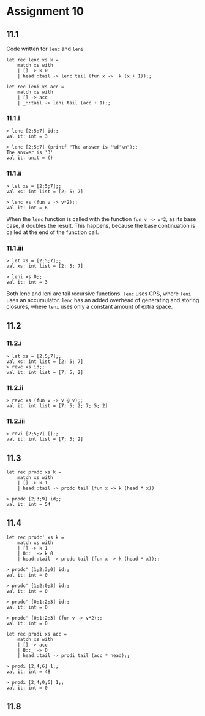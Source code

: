 # Assignment 10

## 11.1

Code written for `lenc` and `leni`

```{}
let rec lenc xs k =
    match xs with
    | [] -> k 0
    | head::tail -> lenc tail (fun x ->  k (x + 1));;

let rec leni xs acc = 
    match xs with
    | [] -> acc
    | _::tail -> leni tail (acc + 1);;
```

### 11.1.i

```{}
> lenc [2;5;7] id;;
val it: int = 3

> lenc [2;5;7] (printf "The answer is '%d'\n");;
The answer is '3'
val it: unit = ()
```

### 11.1.ii

```{}
> let xs = [2;5;7];;
val xs: int list = [2; 5; 7]

> lenc xs (fun v -> v*2);;
val it: int = 6
```

When the `lenc` function is called with the function `fun v -> v*2`, as its base case, it doubles the result.
This happens, because the base continuation is called at the end of the function call.

### 11.1.iii

```{}
> let xs = [2;5;7];;
val xs: int list = [2; 5; 7]

> leni xs 0;;
val it: int = 3
```

Both lenc and leni are tail recursive functions.
`lenc` uses CPS, where `leni` uses an accumulator.
`lenc` has an added overhead of generating and storing closures, where `leni` uses only a constant amount of extra space.

## 11.2

### 11.2.i

```{}
> let xs = [2;5;7];;
val xs: int list = [2; 5; 7]
> revc xs id;;
val it: int list = [7; 5; 2]
```

### 11.2.ii

```{}
> revc xs (fun v -> v @ v);;
val it: int list = [7; 5; 2; 7; 5; 2]
```

### 11.2.iii

```{}
> revi [2;5;7] [];;
val it: int list = [7; 5; 2]
```

## 11.3

```{}
let rec prodc xs k =
    match xs with
    | [] -> k 1
    | head::tail -> prodc tail (fun x -> k (head * x))
```

```{}
> prodc [2;3;9] id;;
val it: int = 54
```

## 11.4

```{}
let rec prodc' xs k =
    match xs with
    | [] -> k 1
    | 0::_ -> k 0
    | head::tail -> prodc tail (fun x -> k (head * x));;
```

```{}
> prodc' [1;2;3;0] id;;
val it: int = 0

> prodc' [1;2;0;3] id;;
val it: int = 0

> prodc' [0;1;2;3] id;;
val it: int = 0

> prodc' [0;1;2;3] (fun v -> v*2);;
val it: int = 0
```

```{}
let rec prodi xs acc = 
    match xs with
    | [] -> acc
    | 0::_ -> 0
    | head::tail -> prodi tail (acc * head);;
```

```{}
> prodi [2;4;6] 1;;
val it: int = 48

> prodi [2;4;0;6] 1;;
val it: int = 0
```

## 11.8
